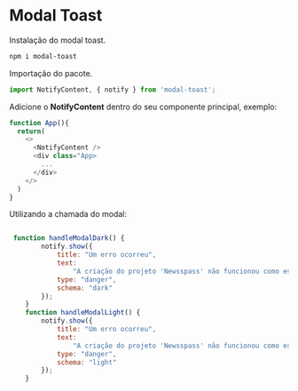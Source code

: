 # Modal Toast

Instalação do modal toast.

```bash
npm i modal-toast
```


Importação do pacote.

```js
import NotifyContent, { notify } from 'modal-toast';

```


Adicione o **NotifyContent** dentro do seu componente principal, exemplo:

```js
function App(){
  return(
    <>
      <NotifyContent />
      <div class="App>
        ...
      </div>
    </>
  )
}
```

Utilizando a chamada do modal:

```js

 function handleModalDark() {
        notify.show({
            title: "Um erro ocorreu",
            text:
                "A criação do projeto 'Newsspass' não funcionou como esperado. O seguinte erro foi retornado pelo servidor: You have reached the limit of your current plan (Zenkit Projects). Please upgrade to continue.",
            type: "danger",
            schema: "dark"
        });
    }
    function handleModalLight() {
        notify.show({
            title: "Um erro ocorreu",
            text:
                "A criação do projeto 'Newsspass' não funcionou como esperado. O seguinte erro foi retornado pelo servidor: You have reached the limit of your current plan (Zenkit Projects). Please upgrade to continue.",
            type: "danger",
            schema: "light"
        });
    }
```
